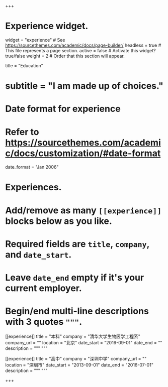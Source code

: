 +++
# Experience widget.
widget = "experience"  # See https://sourcethemes.com/academic/docs/page-builder/
headless = true  # This file represents a page section.
active = false  # Activate this widget? true/false
weight = 2  # Order that this section will appear.

title = "Education"
# subtitle = "I am made up of choices."

# Date format for experience
#   Refer to https://sourcethemes.com/academic/docs/customization/#date-format
date_format = "Jan 2006"

# Experiences.
#   Add/remove as many `[[experience]]` blocks below as you like.
#   Required fields are `title`, `company`, and `date_start`.
#   Leave `date_end` empty if it's your current employer.
#   Begin/end multi-line descriptions with 3 quotes `"""`.
[[experience]]
  title = "本科"
  company = "清华大学生物医学工程系"
  company_url = ""
  location = "北京"
  date_start = "2016-09-01"
  date_end = ""
  description = """
  """

[[experience]]
  title = "高中"
  company = "深圳中学"
  company_url = ""
  location = "深圳市"
  date_start = "2013-09-01"
  date_end = "2016-07-01"
  description = """
  """
 
+++
